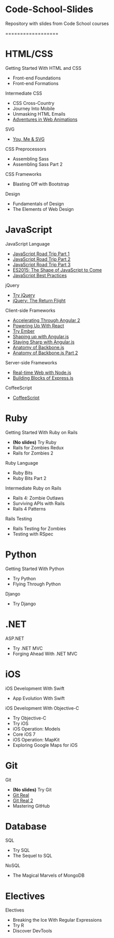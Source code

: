 # Code-School-Slides
Repository with slides from Code School courses

==================
# HTML/CSS
Getting Started With HTML and CSS

- Front-end Foundations
- Front-end Formations

Intermediate CSS

- CSS Cross-Country
- Journey Into Mobile
- Unmasking HTML Emails
- [Adventures in Web Animations](https://github.com/WispProxy/Code-School-Slides/blob/develop/Slides/HTML_CSS/Intermediate%20CSS/CodeSchool-AdventuresInWebAnimations.pdf)

SVG

- [You, Me & SVG](https://github.com/WispProxy/Code-School-Slides/blob/develop/Slides/HTML_CSS/SVG/CodeSchool-YouMeSvg.pdf)

CSS Preprocessors

- Assembling Sass
- Assembling Sass Part 2

CSS Frameworks

- Blasting Off with Bootstrap

Design

- Fundamentals of Design
- The Elements of Web Design

# JavaScript

JavaScript Language

- [JavaScript Road Trip Part 1](https://github.com/WispProxy/Code-School-Slides/blob/develop/Slides/JavaScript/JavaScript%20Language/js1.pdf)
- [JavaScript Road Trip Part 2](https://github.com/WispProxy/Code-School-Slides/blob/develop/Slides/JavaScript/JavaScript%20Language/js2.pdf)
- [JavaScript Road Trip Part 3](https://github.com/WispProxy/Code-School-Slides/blob/develop/Slides/JavaScript/JavaScript%20Language/js3.pdf)
- [ES2015: The Shape of JavaScript to Come](https://github.com/WispProxy/Code-School-Slides/blob/develop/Slides/JavaScript/JavaScript%20Language/all-levels.pdf)
- [JavaScript Best Practices](https://github.com/WispProxy/Code-School-Slides/blob/develop/Slides/JavaScript/JavaScript%20Language/JSBP_full.pdf)

jQuery

- [Try jQuery](https://github.com/WispProxy/Code-School-Slides/blob/develop/Slides/JavaScript/jQuery/codeschool_try_jquery.pdf)
- [jQuery: The Return Flight](https://github.com/WispProxy/Code-School-Slides/blob/develop/Slides/JavaScript/jQuery/jquery-part2.pdf)

Client-side Frameworks

- [Accelerating Through Angular 2](https://github.com/WispProxy/Code-School-Slides/blob/develop/Slides/JavaScript/Client-side%20Frameworks/CodeSchool-AcceleratingThroughAngular2.pdf)
- [Powering Up With React](https://github.com/WispProxy/Code-School-Slides/blob/develop/Slides/JavaScript/Client-side%20Frameworks/CodeSchool-PoweringUpWithReact.pdf)
- [Try Ember](https://github.com/WispProxy/Code-School-Slides/blob/develop/Slides/JavaScript/Client-side%20Frameworks/CodeSchool-TryEmber.pdf)
- [Shaping up with Angular.js](https://github.com/WispProxy/Code-School-Slides/blob/develop/Slides/JavaScript/Client-side%20Frameworks/level01-05.pdf)
- [Staying Sharp with Angular.js](https://github.com/WispProxy/Code-School-Slides/blob/develop/Slides/JavaScript/Client-side%20Frameworks/angular2-full-small.pdf)
- [Anatomy of Backbone.js](https://github.com/WispProxy/Code-School-Slides/blob/develop/Slides/JavaScript/Client-side%20Frameworks/The_Anatomy_of_BackboneJS.pdf)
- [Anatomy of Backbone.js Part 2](https://github.com/WispProxy/Code-School-Slides/blob/develop/Slides/JavaScript/Client-side%20Frameworks/backbone2.pdf)

Server-side Frameworks

- [Real-time Web with Node.js](https://github.com/WispProxy/Code-School-Slides/blob/develop/Slides/JavaScript/Server-side%20Frameworks/node-all-levels.pdf)
- [Building Blocks of Express.js](https://github.com/WispProxy/Code-School-Slides/blob/develop/Slides/JavaScript/Server-side%20Frameworks/express-all-levels.pdf)

CoffeeScript

- [CoffeeScript](https://github.com/WispProxy/Code-School-Slides/blob/develop/Slides/JavaScript/CoffeeScript/coffeescript_slides.pdf)

# Ruby

Getting Started With Ruby on Rails

- **(No slides)** Try Ruby
- Rails for Zombies Redux
- Rails for Zombies 2

Ruby Language

- Ruby Bits
- Ruby Bits Part 2

Intermediate Ruby on Rails

- Rails 4: Zombie Outlaws
- Surviving APIs with Rails
- Rails 4 Patterns

Rails Testing

- Rails Testing for Zombies
- Testing with RSpec

# Python

Getting Started With Python

- Try Python
- Flying Through Python

Django

- Try Django

# .NET

ASP.NET

- Try .NET MVC
- Forging Ahead With .NET MVC

# iOS

iOS Development With Swift

- App Evolution With Swift

iOS Development With Objective-C

- Try Objective-C
- Try iOS
- iOS Operation: Models
- Core iOS 7
- iOS Operation: MapKit
- Exploring Google Maps for iOS

# Git

Git

- **(No slides)** Try Git
- [Git Real](https://github.com/WispProxy/Code-School-Slides/blob/develop/)
- [Git Real 2](https://github.com/WispProxy/Code-School-Slides/blob/develop/)
- Mastering GitHub

# Database

SQL

- Try SQL
- The Sequel to SQL

NoSQL

- The Magical Marvels of MongoDB

# Electives

Electives

- Breaking the Ice With Regular Expressions
- Try R
- Discover DevTools
